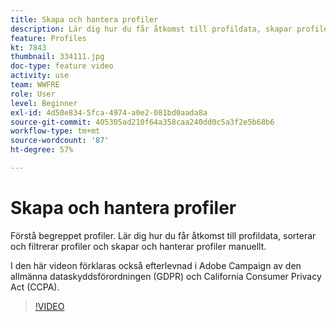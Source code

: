 ```yaml
---
title: Skapa och hantera profiler
description: Lär dig hur du får åtkomst till profildata, skapar profiler och sorterar och filtrerar genom dina projekt för enklare funktionalitet. Du får också lära dig hur du följer General Data Protection Regulation (GDPR) och California Consumer Privacy Act (CCPA).
feature: Profiles
kt: 7843
thumbnail: 334111.jpg
doc-type: feature video
activity: use
team: WWFRE
role: User
level: Beginner
exl-id: 4d50e834-5fca-4974-a0e2-081bd0aada8a
source-git-commit: 405305ad210f64a358caa240dd0c5a3f2e5b68b6
workflow-type: tm+mt
source-wordcount: '87'
ht-degree: 57%

---
```


# Skapa och hantera profiler

Förstå begreppet profiler. Lär dig hur du får åtkomst till profildata, sorterar och filtrerar profiler och skapar och hanterar profiler manuellt.

I den här videon förklaras också efterlevnad i Adobe Campaign av den allmänna dataskyddsförordningen (GDPR) och California Consumer Privacy Act (CCPA).

>[!VIDEO](https://video.tv.adobe.com/v/334111?quality=12)
